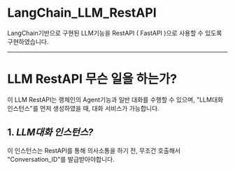 # LangChain_LLM_RestAPI
LangChain기반으로 구현된 LLM기능을 RestAPI ( FastAPI )으로 사용할 수 있도록 구현하였습니다. 

---

# LLM RestAPI 무슨 일을 하는가?
이 LLM RestAPI는 랭체인의 Agent기능과 일반 대화를 수행할 수 있으며, "LLM대화 인스턴스"를 먼저 생성하였을 때, 대화 서비스가 가능합니다. 

## 1. *LLM대화 인스턴스?*<br>
이 인스턴스는 RestAPI를 통해 의사소통을 하기 전, 무조건 호출해서 "Conversation_ID"를 발급받아야합니다.
